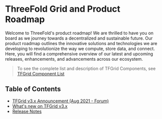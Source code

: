 # ThreeFold Grid and Product Roadmap

Welcome to ThreeFold's product roadmap! We are thrilled to have you on board as we journey towards a decentralized and sustainable future. Our product roadmap outlines the innovative solutions and technologies we are developing to revolutionize the way we compute, store data, and connect. Here, you will find a comprehensive overview of our latest and upcoming releases, enhancements, and advancements across our ecosystem.

> To see the complete list and description of TFGrid Components, see [TFGrid Component List](../concepts/grid3_components.md)

## Table of Contents

- [TFGrid v3.x Announcement (Aug 2021 - Forum)](https://forum.threefold.io/t/announcement-of-tfgrid-3-0/1132)
- [What's new on TFGrid v3.x](../concepts/grid3_whatsnew.md)
- [Release Notes](./releasenotes/releasenotes_readme.md)